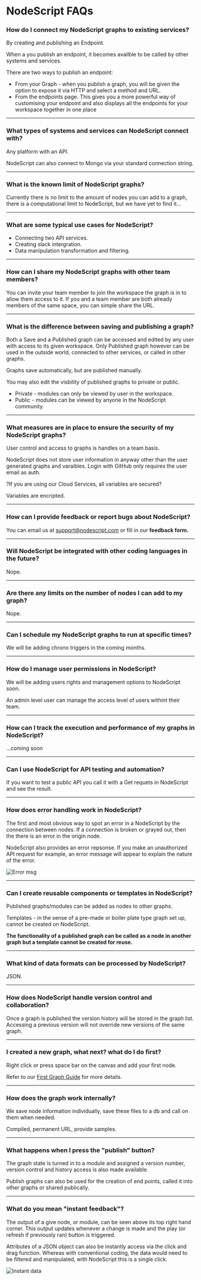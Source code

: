 # NodeScript FAQs

### How do I connect my NodeScript graphs to existing services?
By creating and publishing an Endpoint. 

When a you publish an endpoint, it becomes availble to be called by other systems and services.

There are two ways to publish an endpoint:

* From your Graph - when you publish a graph, you will be given the option to expose it via HTTP and select a method and URL.
* From the endpoints page. This gives you a more powerful way of customising your endpoint and also displays all the endpoints for your workspace together in one place

___

### What types of systems and services can NodeScript connect with?
Any platform with an API.

NodeScript can also connect to Mongo via your standard connection string. 

___

### What is the known limit of NodeScript graphs?
Currently there is no limit to the amount of nodes you can add to a graph, there is a computational limit to NodeScript, but we have yet to find it...

___

### What are some typical use cases for NodeScript?

* Connecting two API services. 
* Creating slack intergration.
* Data manipulation transformation and filtering. 

___

### How can I share my NodeScript graphs with other team members?
You can invite your team member to join the workspace the graph is in to allow them access to it. If you and a team member are both already members of the same space, you can simple share the URL.  

___

### What is the difference between saving and publishing a graph?

Both a Save and a Published graph can be accessed and edited by any user with access to its given workspace. Only Published graph however can be used in the outside world, connected to other services, or called in other graphs.

Graphs save automatically, but are published manually.

You may also edit the visbility of published graphs to private or public.
* Private - modules can only be viewed by user in the workspace.
* Public - modules can be viewed by anyone in the NodeScript community.

___

### What measures are in place to ensure the security of my NodeScript graphs?

User control and access to graphs is handles on a team basis.

NodeScript does not store user information in anyway other than the user generated graphs and varaibles. Login with GitHub only requires the user email as auth.

?If you are using our Cloud Services, all variables are secured?

Variables are encripted.

___

### How can I provide feedback or report bugs about NodeScript?
You can email us at support@nodescript.com or fill in our **feedback form.**

___

### Will NodeScript be integrated with other coding languages in the future?
Nope.

___

### Are there any limits on the number of nodes I can add to my graph?
Nope.

___

### Can I schedule my NodeScript graphs to run at specific times?
We will be adding chrono triggers in the coming months.

___

### How do I manage user permissions in NodeScript?

We will be adding users rights and management options to NodeScript soon.

An admin level user can manage the access level of users withint their team.
___

### How can I track the execution and performance of my graphs in NodeScript?

...coming soon
___

### Can I use NodeScript for API testing and automation?

If you want to test a public API you call it with a Get requets in NodeScript and see the result.

___

### How does error handling work in NodeScript?

The first and most obvious way to spot an error in a NodeScript by the connection between nodes. If a connection is broken or grayed out, then the there is an error in the origin node.

NodeScript also provides an error repsonse. If you make an unauthorized API request for example, an error message will appear to explain the nature of the error.

![Error msg](./images/FAQs/error.png)
___

### Can I create reusable components or templates in NodeScript?

Published graphs/modules can be added as nodes to other graphs. 

Templates - in the sense of a pre-made or boiler plate type graph set up, cannot be created on NodeScript. 

**The functionality of a published graph can be called as a node in another graph but a template cannot be created for reuse.**

___

### What kind of data formats can be processed by NodeScript?

JSON.

___

### How does NodeScript handle version control and collaboration?

Once a graph is published the version history will be stored in the graph list. Accessing a previous version will not override new versions of the same graph.

___

### I created a new graph, what next? what do I do first?

Right click or press space bar on the canvas and add your first node.

Refer to our [First Graph Guide](https://guides.nodescript.dev/guides/weather-bot.html) for more details.

___

### How does the graph work internally? 

We save node information individually, save these files to a db and call on them when needed.

Compiled, permanent URL, provide samples.

___

### What happens when I press the "publish" button?

The graph state is turned in to a module and assigned a version number, version control and history access is also made available.

Publish graphs can also be used for the creation of end points, called it into other graphs or shared publically.

___

### What do you mean "instant feedback"?

The output of a give node, or module, can be seen above its top right hand corner. This output updates whenever a change is made and the play (or refresh if previously ran) button is triggered.

Attributes of a JSON object can also be instantly access via the click and drag function. Whereas with conventional coding, the data would need to be filtered and manipulated, with NodeScript this is a single click. 

![Instant data](./images/FAQs/instantinfo.gif)
